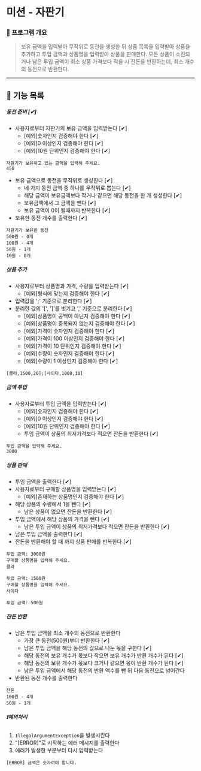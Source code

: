 # 미션 - 자판기

### 🚀 프로그램 개요
> 보유 금액을 입력받아 무작위로 동전을 생성한 뒤 상품 목록을 입력받아 상품을 추가하고 투입 금액과 상품명을 입력받아 상품을 판매한다.
> 모든 상품이 소진되거나 남은 투입 금액이 최소 상품 가격보다 적을 시 잔돈을 반환하는데, 최소 개수의 동전으로 반환한다.
---
## 🔧 기능 목록

##### 동전 준비 [✔]
- 사용자로부터 자판기의 보유 금액을 입력받는다 [✔]
    - [예외]숫자인지 검증해야 한다 [✔]
    - [예외]0 이상인지 검증해야 한다 [✔]
    - [예외]10원 단위인지 검증해야 한다 [✔]
```
자판기가 보유하고 있는 금액을 입력해 주세요.
450
```
- 보유 금액으로 동전을 무작위로 생성한다 [✔]
    - 네 가지 동전 금액 중 하나를 무작위로 뽑는다 [✔]
    - 해당 금액이 보유금액보다 작거나 같으면 해당 동전을 한 개 생성한다 [✔]
    - 보유금액에서 그 금액을 뺀다 [✔]
    - 보유 금액이 0이 될때까지 반복한다 [✔]
- 보유한 동전 개수를 출력한다 [✔]
```
자판기가 보유한 동전
500원 - 0개
100원 - 4개
50원 - 1개
10원 - 0개
```

##### 상품 추가
- 사용자로부터 상품명과 가격, 수량을 입력받는다 [✔]
    - [예외]형식에 맞는지 검증해야 한다 [✔]
- 입력값을 ';' 기준으로 분리한다 [✔]
- 분리한 값의 '[', ']'를 벗기고 ',' 기준으로 분리한다 [✔]
    - [예외]상품명이 공백이 아닌지 검증해야 한다 [✔]
    - [예외]상품명이 중복되지 않는지 검증해야 한다 [✔]
    - [예외]가격이 숫자인지 검증해야 한다 [✔]
    - [예외]가격이 100 이상인지 검증해야 한다 [✔]
    - [예외]가격이 10 단위인지 검증해야 한다 [✔]
    - [예외]수량이 숫자인지 검증해야 한다 [✔]
    - [예외]수량이 1 이상인지 검증해야 한다 [✔]
```
[콜라,1500,20];[사이다,1000,10]
```

##### 금액 투입
- 사용자로부터 투입 금액을 입력받는다 [✔]
    - [예외]숫자인지 검증해야 한다 [✔]
    - [예외]0 이상인지 검증해야 한다 [✔]
    - [예외]10원 단위인지 검증해야 한다 [✔]
    - 투입 금액이 상품의 최저가격보다 적으면 잔돈을 반환한다 [✔]
```
투입 금액을 입력해 주세요.
3000
```

##### 상품 판매
- 투입 금액을 출력한다 [✔]
- 사용자로부터 구매할 상품명을 입력받는다 [✔]
    - [예외]존재하는 상품명인지 검증해야 한다 [✔]
- 해당 상품의 수량에서 1을 뺀다 [✔]
    - 남은 상품이 없으면 잔돈을 반환한다 [✔]
- 투입 금액에서 해당 상품의 가격을 뺀다 [✔]
    - 남은 투입 금액이 상품의 최저가격보다 적으면 잔돈을 반환한다 [✔]
- 남은 투입 금액을 출력한다 [✔]
- 잔돈을 반환해야 할 때 까지 상품 판매를 반복한다 [✔]
```
투입 금액: 3000원
구매할 상품명을 입력해 주세요.
콜라

투입 금액: 1500원
구매할 상품명을 입력해 주세요.
사이다

투입 금액: 500원
```

##### 잔돈 반환
- 남은 투입 금액을 최소 개수의 동전으로 반환한다
    - 가장 큰 동전(500원)부터 반환한다 [✔]
    - 남은 투입 금액을 해당 동전의 값으로 나눈 몫을 구한다 [✔]
    - 해당 동전의 보유 개수가 몫보다 작으면 보유 개수가 반환 개수가 된다 [✔]
    - 해당 동전의 보유 개수가 몫보다 크거나 같으면 몫이 반환 개수가 된다 [✔]
    - 남은 투입 금액에서 해당 동전의 반환 액수를 뺀 뒤 다음 동전으로 넘어간다
- 반환된 동전 개수를 출력한다
```
잔돈
100원 - 4개
50원 - 1개
```

##### ❗예외처리
1. `IllegalArgumentException`을 발생시킨다
2. "[ERROR]"로 시작하는 에러 메시지를 출력한다
3. 에러가 발생한 부분부터 다시 입력받는다
```
[ERROR] 금액은 숫자여야 합니다.
```